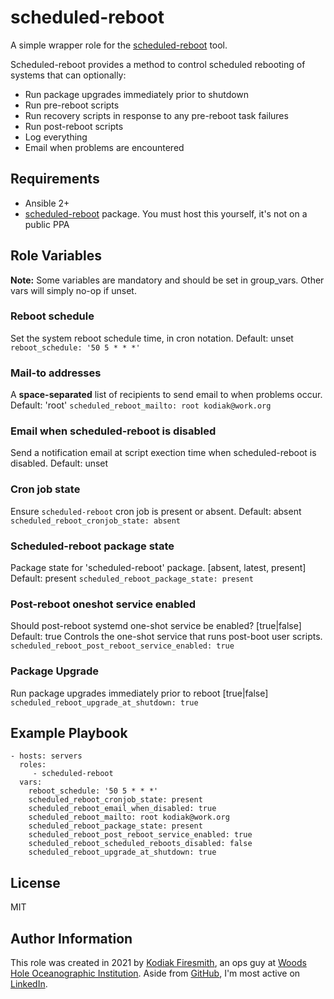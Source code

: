 scheduled-reboot
=========

A simple wrapper role for the [scheduled-reboot](https://github.com/kfiresmith/scheduled-reboot) tool.  

Scheduled-reboot provides a method to control scheduled rebooting of systems that can optionally:

 * Run package upgrades immediately prior to shutdown
 * Run pre-reboot scripts
 * Run recovery scripts in response to any pre-reboot task failures
 * Run post-reboot scripts
 * Log everything
 * Email when problems are encountered

Requirements
------------

- Ansible 2+
- [scheduled-reboot](https://github.com/kfiresmith/scheduled-reboot) package. You must host this yourself, it's not on a public PPA


Role Variables
--------------

**Note:** Some variables are mandatory and should be set in group_vars. Other vars will simply no-op if unset.

### Reboot schedule
Set the system reboot schedule time, in cron notation. Default: unset
`reboot_schedule: '50 5 * * *'`

### Mail-to addresses
A **space-separated** list of recipients to send email to when problems occur. Default: 'root'
`scheduled_reboot_mailto: root kodiak@work.org`

### Email when scheduled-reboot is disabled
Send a notification email at script exection time when scheduled-reboot is disabled. Default: unset

### Cron job state
Ensure `scheduled-reboot` cron job is present or absent. Default: absent
`scheduled_reboot_cronjob_state: absent`

### Scheduled-reboot package state
Package state for 'scheduled-reboot' package. [absent, latest, present] Default: present
`scheduled_reboot_package_state: present`

### Post-reboot oneshot service enabled
Should post-reboot systemd one-shot service be enabled? [true|false] Default: true
Controls the one-shot service that runs post-boot user scripts.
`scheduled_reboot_post_reboot_service_enabled: true`

### Package Upgrade 
Run package upgrades immediately prior to reboot [true|false]
`scheduled_reboot_upgrade_at_shutdown: true`

Example Playbook
----------------


    - hosts: servers
      roles:
         - scheduled-reboot
      vars:
        reboot_schedule: '50 5 * * *'
        scheduled_reboot_cronjob_state: present
        scheduled_reboot_email_when_disabled: true
        scheduled_reboot_mailto: root kodiak@work.org
        scheduled_reboot_package_state: present
        scheduled_reboot_post_reboot_service_enabled: true
        scheduled_reboot_scheduled_reboots_disabled: false
        scheduled_reboot_upgrade_at_shutdown: true

License
-------
MIT

Author Information
------------------
This role was created in 2021 by [Kodiak Firesmith][github], an ops guy at [Woods Hole Oceanographic Institution][whoi].
Aside from [GitHub][github], I'm most active on [LinkedIn][linkedin].

[whoi]: https://whoi.edu
[github]: https://github.com/kfiresmith
[linkedin]: https://www.linkedin.com/in/kodiak-firesmith-b6059434/
[logwatch]: https://sourceforge.net/projects/logwatch/
